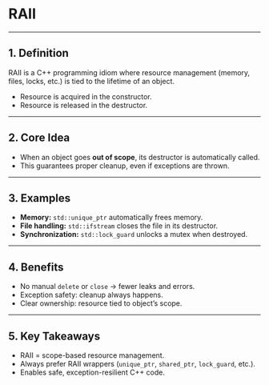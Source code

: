 # RAII

---

## 1. Definition
RAII is a C++ programming idiom where resource management (memory, files, locks, etc.) is tied to the lifetime of an object.  
- Resource is acquired in the constructor.  
- Resource is released in the destructor.  

---

## 2. Core Idea
- When an object goes **out of scope**, its destructor is automatically called.  
- This guarantees proper cleanup, even if exceptions are thrown.  

---

## 3. Examples
- **Memory:** `std::unique_ptr` automatically frees memory.  
- **File handling:** `std::ifstream` closes the file in its destructor.  
- **Synchronization:** `std::lock_guard` unlocks a mutex when destroyed.  

---

## 4. Benefits
- No manual `delete` or `close` → fewer leaks and errors.  
- Exception safety: cleanup always happens.  
- Clear ownership: resource tied to object’s scope.  

---

## 5. Key Takeaways
- RAII = scope-based resource management.  
- Always prefer RAII wrappers (`unique_ptr`, `shared_ptr`, `lock_guard`, etc.).  
- Enables safe, exception-resilient C++ code.
